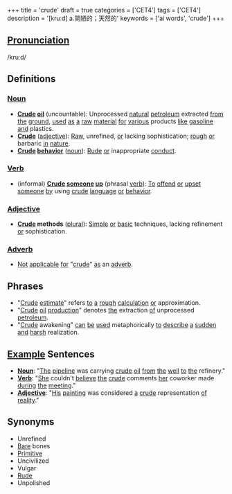 +++
title = 'crude'
draft = true
categories = ['CET4']
tags = ['CET4']
description = '[kruːd] a.简陋的；天然的'
keywords = ['ai words', 'crude']
+++

## [Pronunciation](/post/pronunciation/)
/kruːd/

## Definitions
### [Noun](/post/noun/)
- **[Crude](/post/crude/) [oil](/post/oil/)** (uncountable): Unprocessed [natural](/post/natural/) [petroleum](/post/petroleum/) extracted [from](/post/from/) [the](/post/the/) [ground](/post/ground/), [used](/post/used/) [as](/post/as/) [a](/post/a/) [raw](/post/raw/) [material](/post/material/) [for](/post/for/) [various](/post/various/) products [like](/post/like/) [gasoline](/post/gasoline/) [and](/post/and/) plastics.
- **[Crude](/post/crude/)** ([adjective](/post/adjective/)): [Raw](/post/raw/), unrefined, [or](/post/or/) lacking sophistication; [rough](/post/rough/) [or](/post/or/) barbaric [in](/post/in/) [nature](/post/nature/).
- **[Crude](/post/crude/) [behavior](/post/behavior/)** ([noun](/post/noun/)): [Rude](/post/rude/) [or](/post/or/) inappropriate [conduct](/post/conduct/).

### [Verb](/post/verb/)
- (informal) **[Crude](/post/crude/) [someone](/post/someone/) [up](/post/up/)** (phrasal [verb](/post/verb/)): [To](/post/to/) [offend](/post/offend/) [or](/post/or/) [upset](/post/upset/) [someone](/post/someone/) [by](/post/by/) using [crude](/post/crude/) [language](/post/language/) [or](/post/or/) [behavior](/post/behavior/).

### [Adjective](/post/adjective/)
- **[Crude](/post/crude/) methods** ([plural](/post/plural/)): [Simple](/post/simple/) [or](/post/or/) [basic](/post/basic/) techniques, lacking refinement [or](/post/or/) sophistication.

### [Adverb](/post/adverb/)
- [Not](/post/not/) [applicable](/post/applicable/) [for](/post/for/) "[crude](/post/crude/)" [as](/post/as/) an [adverb](/post/adverb/).

## Phrases
- "[Crude](/post/crude/) [estimate](/post/estimate/)" refers [to](/post/to/) [a](/post/a/) [rough](/post/rough/) [calculation](/post/calculation/) [or](/post/or/) approximation.
- "[Crude](/post/crude/) [oil](/post/oil/) [production](/post/production/)" denotes [the](/post/the/) extraction [of](/post/of/) unprocessed [petroleum](/post/petroleum/).
- "[Crude](/post/crude/) awakening" [can](/post/can/) [be](/post/be/) [used](/post/used/) metaphorically [to](/post/to/) [describe](/post/describe/) [a](/post/a/) [sudden](/post/sudden/) [and](/post/and/) [harsh](/post/harsh/) realization.

## [Example](/post/example/) Sentences
- **[Noun](/post/noun/)**: "[The](/post/the/) [pipeline](/post/pipeline/) was carrying [crude](/post/crude/) [oil](/post/oil/) [from](/post/from/) [the](/post/the/) [well](/post/well/) [to](/post/to/) [the](/post/the/) refinery."
- **[Verb](/post/verb/)**: "[She](/post/she/) couldn't [believe](/post/believe/) [the](/post/the/) [crude](/post/crude/) comments [her](/post/her/) coworker made [during](/post/during/) [the](/post/the/) [meeting](/post/meeting/)."
- **[Adjective](/post/adjective/)**: "[His](/post/his/) [painting](/post/painting/) was considered [a](/post/a/) [crude](/post/crude/) representation [of](/post/of/) [reality](/post/reality/)."

## Synonyms
- Unrefined
- [Bare](/post/bare/) bones
- [Primitive](/post/primitive/)
- Uncivilized
- Vulgar
- [Rude](/post/rude/)
- Unpolished

